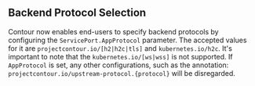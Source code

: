 ## Backend Protocol Selection

Contour now enables end-users to specify backend protocols by configuring the `ServicePort.AppProtocol` parameter. The accepted values for it are `projectcontour.io/[h2|h2c|tls]` and `kubernetes.io/h2c`. It's important to note that the `kubernetes.io/[ws|wss]` is not supported. If `AppProtocol` is set, any other configurations, such as the annotation: `projectcontour.io/upstream-protocol.{protocol}` will be disregarded.
